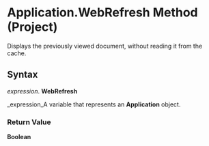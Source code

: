 
# Application.WebRefresh Method (Project)

Displays the previously viewed document, without reading it from the cache.


## Syntax

 _expression_. **WebRefresh**

 _expression_A variable that represents an  **Application** object.


### Return Value

 **Boolean**

